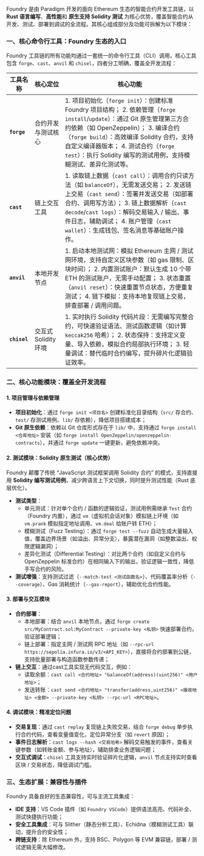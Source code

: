 Foundry 是由 Paradigm 开发的面向 Ethereum 生态的智能合约开发工具链，以 **Rust 语言编写**、**高性能**和 **原生支持 Solidity 测试** 为核心优势，覆盖智能合约从开发、测试、部署到调试的全流程。其核心组成部分及功能可拆解为以下模块：

### 一、核心命令行工具：Foundry 生态的入口

Foundry 工具链的所有功能均通过一套统一的命令行工具（CLI）调用，核心工具包含 `forge`、`cast`、`anvil` 和 `chisel`，四者分工明确，覆盖全开发流程：

| 工具名称     | 核心定位             | 核心功能                                                     |
| ------------ | -------------------- | ------------------------------------------------------------ |
| **`forge`**  | 合约开发与测试核心   | 1. 项目初始化（`forge init`）：创建标准 Foundry 项目结构； 2. 依赖管理（`forge install`/`update`）：通过 Git 原生管理第三方合约依赖（如 OpenZeppelin）； 3. 编译合约（`forge build`）：高效编译 Solidity 合约，支持自定义编译器版本； 4. 测试合约（`forge test`）：执行 Solidity 编写的测试用例，支持模糊测试、差异化测试等。 |
| **`cast`**   | 链上交互工具         | 1. 读取链上数据（`cast call`）：调用合约只读方法（如 `balanceOf`），无需发送交易； 2. 发送链上交易（`cast send`）：签署并发送交易（如部署合约、调用写方法）； 3. 链上数据解析（`cast decode`/`cast logs`）：解码交易输入 / 输出、事件日志，辅助调试； 4. 账户管理（`cast wallet`）：生成钱包、签名消息等基础账户操作。 |
| **`anvil`**  | 本地开发节点         | 1. 启动本地测试网：模拟 Ethereum 主网 / 测试网环境，支持自定义区块参数（如 gas 限制、区块时间）； 2. 内置测试账户：默认生成 10 个带 ETH 的测试账户，无需手动配置； 3. 状态重置（`anvil reset`）：快速重置节点状态，方便重复测试； 4. 链下模拟：支持本地复现链上交易，排查部署 / 调用问题。 |
| **`chisel`** | 交互式 Solidity 环境 | 1. 实时执行 Solidity 代码片段：无需编写完整合约，可快速验证语法、测试函数逻辑（如计算 `keccak256` 哈希）； 2. 状态保持：支持定义变量、导入依赖，模拟合约局部执行环境； 3. 轻量调试：替代临时合约编写，提升碎片化逻辑验证效率。 |

### 二、核心功能模块：覆盖全开发流程

#### 1. 项目管理与依赖管理

- **项目初始化**：通过 `forge init <项目名>` 创建标准化目录结构（`src/` 存合约、`test/` 存测试用例、`lib/` 存依赖），降低项目搭建成本；
- **Git 原生依赖**：依赖以 Git 仓库形式存在于 `lib/` 中，支持通过 `forge install <仓库地址>` 安装（如 `forge install OpenZeppelin/openzeppelin-contracts`），并通过 `forge update` 一键更新，避免依赖冲突。

#### 2. 测试模块：Solidity 原生测试（核心优势）

Foundry 颠覆了传统 “JavaScript 测试框架调用 Solidity 合约” 的模式，支持直接用 **Solidity 编写测试用例**，减少跨语言上下文切换，同时提升测试性能（Rust 底层优化）。

- **测试类型**：
  - 单元测试：针对单个合约 / 函数的逻辑验证，测试用例需继承 `Test` 合约（Foundry 内置），通过 `vm`（虚拟机会话对象）模拟链上环境（如 `vm.prank` 模拟指定地址调用、`vm.deal` 给账户转 ETH）；
  - 模糊测试（Fuzz Testing）：通过 `forge test --fuzz` 自动生成大量输入值，覆盖边界场景（如溢出、异常分支），暴露潜在漏洞（如整数溢出、权限逻辑漏洞）；
  - 差异化测试（Differential Testing）：对比两个合约（如自定义合约与 OpenZeppelin 标准合约）在相同输入下的输出，验证逻辑一致性，降低手写合约的风险。
- **测试增强**：支持测试过滤（`--match-test <测试函数名>`）、代码覆盖率分析（`--coverage`）、Gas 消耗统计（`--gas-report`），辅助优化合约性能。

#### 3. 部署与交互模块

- **合约部署**：
  - 本地部署：结合 `anvil` 本地节点，通过 `forge create src/MyContract.sol:MyContract --private-key <私钥>` 快速部署合约，验证部署逻辑；
  - 链上部署：指定主网 / 测试网 RPC 地址（如 `--rpc-url https://sepolia.infura.io/v3/<API_KEY>`），直接将合约部署到公链，支持批量部署与构造函数参数传递；
- **链上交互**：通过cast工具实现无代码交互，例如：
  - 读取余额：`cast call <合约地址> "balanceOf(address)(uint256)" <用户地址>`；
  - 发送转账：`cast send <合约地址> "transfer(address,uint256)" <接收地址> <金额> --private-key <私钥> --rpc-url <RPC地址>`。

#### 4. 调试模块：精准定位问题

- **交易复现**：通过 `cast replay` 复现链上失败交易，结合 `forge debug` 单步执行合约代码，查看变量值变化，定位异常分支（如 `revert` 原因）；
- **事件日志解析**：`cast logs --hash <交易哈希>` 解码交易触发的事件，查看关键参数（如转账金额、参与地址），辅助排查业务逻辑问题；
- **交互式调试**：`chisel` 工具支持实时验证碎片化逻辑，`anvil` 节点支持实时查看区块 / 交易状态，降低调试门槛。

### 三、生态扩展：兼容性与插件

Foundry 具备良好的生态兼容性，可与主流工具集成：

- **IDE 支持**：VS Code 插件（如 `Foundry VSCode`）提供语法高亮、代码补全、测试快捷执行功能；
- **安全工具集成**：可与 Slither（静态分析工具）、Echidna（模糊测试工具）联动，提升合约安全性；
- **跨链支持**：除 Ethereum 外，支持 BSC、Polygon 等 EVM 兼容链，部署 / 测试逻辑无需大幅修改。